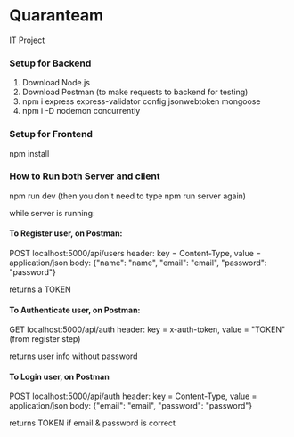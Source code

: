 # Quaranteam

IT Project

### Setup for Backend

1. Download Node.js
2. Download Postman (to make requests to backend for testing)
3. npm i express express-validator config jsonwebtoken mongoose
4. npm i -D nodemon concurrently

### Setup for Frontend

npm install

### How to Run both Server and client

npm run dev
(then you don't need to type npm run server again)

while server is running:

#### To Register user, on Postman:

POST localhost:5000/api/users
header: key = Content-Type, value = application/json
body: {"name": "name", "email": "email", "password": "password"}

returns a TOKEN

#### To Authenticate user, on Postman:

GET localhost:5000/api/auth
header: key = x-auth-token, value = "TOKEN" (from register step)

returns user info without password

#### To Login user, on Postman

POST localhost:5000/api/auth
header: key = Content-Type, value = application/json
body: {"email": "email", "password": "password"}

returns TOKEN if email & password is correct
